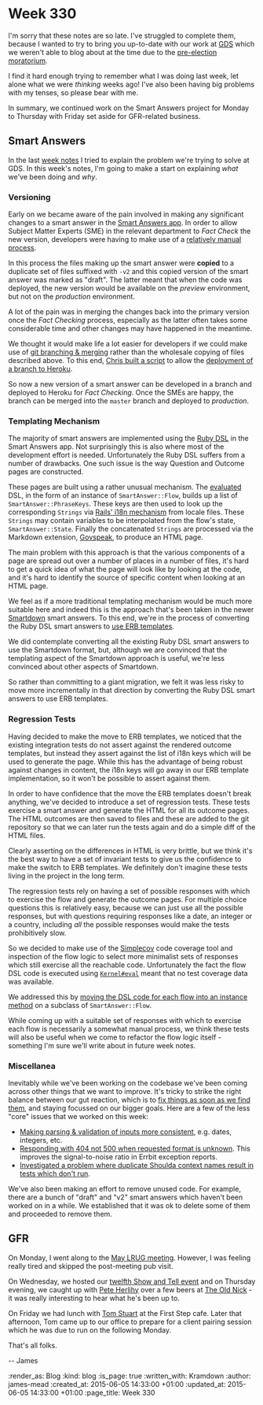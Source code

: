 Week 330
========

I'm sorry that these notes are so late. I've struggled to complete them, because I wanted to try to bring you up-to-date with our work at [GDS][] which we weren't able to blog about at the time due to the [pre-election moratorium][].

I find it hard enough trying to remember what I was doing last week, let alone what we were *thinking* weeks ago! I've also been having big problems with my tenses, so please bear with me.

In summary, we continued work on the Smart Answers project for Monday to Thursday with Friday set aside for GFR-related business.

## Smart Answers

In the last [week notes][previous-week-notes] I tried to explain the problem we're trying to solve at GDS. In this week's notes, I'm going to make a start on explaining *what* we've been doing and *why*.

### Versioning

Early on we became aware of the pain involved in making any significant changes to a smart answer in the [Smart Answers app][]. In order to allow Subject Matter Experts (SME) in the relevant department to *Fact Check* the new version, developers were having to make use of a [relatively manual process][smart-answer-making-bigger-changes].

In this process the files making up the smart answer were **copied** to a duplicate set of files suffixed with `-v2` and this copied version of the smart answer was marked as "draft". The latter meant that when the code was deployed, the new version would be available on the *preview* environment, but not on the *production* environment.

A lot of the pain was in merging the changes back into the primary version once the *Fact Checking* process, especially as the latter often takes some considerable time and other changes may have happened in the meantime.

We thought it would make life a lot easier for developers if we could make use of [git branching & merging][] rather than the wholesale copying of files described above. To this end, [Chris built a script][deploy-to-heroku-pr] to allow the [deployment of a branch to Heroku][deploying-to-heroku].

So now a new version of a smart answer can be developed in a branch and deployed to Heroku for *Fact Checking*. Once the SMEs are happy, the branch can be merged into the `master` branch and deployed to *production*.

### Templating Mechanism

The majority of smart answers are implemented using the [Ruby DSL][smart-answers-ruby-dsl] in the Smart Answers app. Not surprisingly this is also where most of the development effort is needed. Unfortunately the Ruby DSL suffers from a number of drawbacks. One such issue is the way Question and Outcome pages are constructed.

These pages are built using a rather unusual mechanism. The [evaluated][kernel-eval] DSL, in the form of an instance of `SmartAnswer::Flow`, builds up a list of `SmartAnswer::PhraseKeys`. These keys are then used to look up the corresponding `Strings` via [Rails' i18n mechanism][Rails i18n] from locale files.  These `Strings` may contain variables to be interpolated from the flow's state, `SmartAnswer::State`. Finally the concatenated `Strings` are processed via the Markdown extension, [Govspeak][], to produce an HTML page.

The main problem with this approach is that the various components of a page are spread out over a number of places in a number of files, it's hard to get a quick idea of what the page will look like by looking at the code, and it's hard to identify the source of specific content when looking at an HTML page.

We feel as if a more traditional templating mechanism would be much more suitable here and indeed this is the approach that's been taken in the newer [Smartdown][] smart answers. To this end, we're in the process of converting the Ruby DSL smart answers to [use ERB templates][smart-answer-example-erb-templates].

We did contemplate converting all the existing Ruby DSL smart answers to use the Smartdown format, but, although we are convinced that the templating aspect of the Smartdown approach is useful, we're less convinced about other aspects of Smartdown.

So rather than committing to a giant migration, we felt it was less risky to move more incrementally in that direction by converting the Ruby DSL smart answers to use ERB templates.

### Regression Tests

Having decided to make the move to ERB templates, we noticed that the existing integration tests do not assert against the rendered outcome templates, but instead they assert against the list of i18n keys which will be used to generate the page. While this has the advantage of being robust against changes in content, the i18n keys will go away in our ERB template implementation, so it won't be possible to assert against them.

In order to have confidence that the move the ERB templates doesn't break anything, we've decided to introduce a set of regression tests. These tests exercise a smart answer and generate the HTML for all its outcome pages. The HTML outcomes are then saved to files and these are added to the git repository so that we can later run the tests again and do a simple diff of the HTML files.

Clearly asserting on the differences in HTML is very brittle, but we think it's the best way to have a set of invariant tests to give us the confidence to make the switch to ERB templates. We definitely don't imagine these tests living in the project in the long term.

The regression tests rely on having a set of possible responses with which to exercise the flow and generate the outcome pages. For multiple choice questions this is relatively easy, because we can just use all the possible responses, but with questions requiring responses like a date, an integer or a country, including *all* the possible responses would make the tests prohibitively slow.

So we decided to make use of the [Simplecov][] code coverage tool and inspection of the flow logic to select more minimalist sets of responses which still exercise all the reachable code. Unfortunately the fact the flow DSL code is executed using [`Kernel#eval`][smart-answer-flow-eval] meant that no test coverage data was available.

We addressed this by [moving the DSL code for each flow into an instance method][make-test-coverage-available-for-smart-answer-flows] on a subclass of `SmartAnswer::Flow`.

While coming up with a suitable set of responses with which to exercise each flow is necessarily a somewhat manual process, we think these tests will also be useful when we come to refactor the flow logic itself - something I'm sure we'll write about in future week notes.

### Miscellanea

Inevitably while we've been working on the codebase we've been coming across other things that we want to improve. It's tricky to strike the right balance between our gut reaction, which is to [fix things as soon as we find them][broken-window-theory], and staying focussed on our bigger goals. Here are a few of the less "core" issues that we worked on this week:

* [Making parsing & validation of inputs more consistent][pull-1629], e.g. dates, integers, etc.
* [Responding with 404 not 500 when requested format is unknown][pull-1640]. This improves the signal-to-noise ratio in Errbit exception reports.
* [Investigated a problem where duplicate Shoulda context names result in tests which don't run][issue-1626].

We've also been making an effort to remove unused code. For example, there are a bunch of "draft" and "v2" smart answers which haven't been worked on in a while. We established that it was ok to delete some of them and proceeded to remove them.

## GFR

On Monday, I went along to the [May LRUG meeting][]. However, I was feeling really tired and skipped the post-meeting pub visit.

On Wednesday, we hosted our [twelfth Show and Tell event][show-and-tell-12] and on Thursday evening, we caught up with [Pete Herlihy][] over a few beers at [The Old Nick][] - it was really interesting to hear what he's been up to.

On Friday we had lunch with [Tom Stuart][] at the First Step cafe. Later that afternoon, Tom came up to our office to prepare for a client pairing session which he was due to run on the following Monday.

That's all folks.

-- James


[pre-election moratorium]: https://gds.blog.gov.uk/2015/03/29/the-pre-election-period/
[previous-week-notes]: /week-329
[GDS]: https://www.gov.uk/government/organisations/government-digital-service
[Smart Answers app]: https://github.com/alphagov/smart-answers
[smart-answer-making-bigger-changes]: https://github.com/alphagov/smart-answers#making-bigger-changes
[git branching & merging]: https://git-scm.com/book/en/v2/Git-Branching-Basic-Branching-and-Merging
[deploy-to-heroku-pr]: https://github.com/alphagov/smart-answers/pull/1588
[deploying-to-heroku]: https://github.com/alphagov/smart-answers#deploying-to-heroku
[smart-answers-ruby-dsl]: https://github.com/alphagov/smart-answers/blob/master/lib/smart_answer_flows/README.md
[smart-answer-flow-eval]: https://github.com/alphagov/smart-answers/blob/de09148072c23f5c62079cf7bfbb38786cf09adc/lib/smart_answer/flow_registry.rb#L56
[Rails i18n]: http://guides.rubyonrails.org/i18n.html
[Govspeak]: https://github.com/alphagov/govspeak
[Smartdown]: https://github.com/alphagov/smartdown
[kernel-eval]: http://ruby-doc.org/core-2.2.2/Kernel.html#method-i-eval
[smart-answer-example-erb-templates]: https://github.com/alphagov/smart-answers/tree/e14b5b1872c7cb8ffae23f8e16fa8dc464049317/lib/smart_answer_flows/student-finance-calculator
[Simplecov]: https://github.com/colszowka/simplecov
[make-test-coverage-available-for-smart-answer-flows]: https://github.com/alphagov/smart-answers/commit/2910747663879e0b8d42fc32ff9fa41649ab49bf
[broken-window-theory]: http://en.wikipedia.org/wiki/Broken_windows_theory
[issue-1626]: https://github.com/alphagov/smart-answers/issues/1626
[pull-1629]: https://github.com/alphagov/smart-answers/pull/1629
[pull-1640]: https://github.com/alphagov/smart-answers/pull/1640
[May LRUG meeting]: http://lrug.org/meetings/2015/may/
[show-and-tell-12]: /show-and-tell-12
[Pete Herlihy]: https://twitter.com/yahoo_pete
[The Old Nick]: http://oldnickholborn.co.uk/
[Tom Stuart]: http://codon.com/


:render_as: Blog
:kind: blog
:is_page: true
:written_with: Kramdown
:author: james-mead
:created_at: 2015-06-05 14:33:00 +01:00
:updated_at: 2015-06-05 14:33:00 +01:00
:page_title: Week 330
